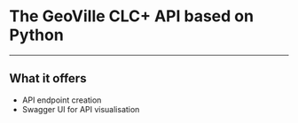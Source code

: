 # The GeoVille CLC+ API based on Python

---

## What it offers

* API endpoint creation
* Swagger UI for API visualisation

